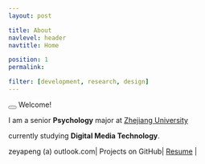 ```yaml
---
layout: post

title: About
navlevel: header
navtitle: Home

position: 1
permalink: 

filter: [development, research, design]
---
```


<button class="button button-inverse button-circle button-borderless"><i class="fa fa-flash"></i></button> 
Welcome!

I am a senior **Psychology** major at [Zhejiang University](http://www.zju.edu.cn/english/)

currently studying **Digital Media Technology**.


<a href="mailto:zeyapeng@outlook.com" class="button button-caution button-border button-circle"><i class="fa fa-envelope-open-o"></i></a> zeyapeng (a) outlook.com|
<a href="https://github.com/zeyap" class="button button-caution button-border button-circle"><i class="fa fa-github-alt"></i></a> Projects on GitHub|
<a href="/assets/files/resume.pdf" class="button button-caution button-tiny button-pill">Resume</a> |